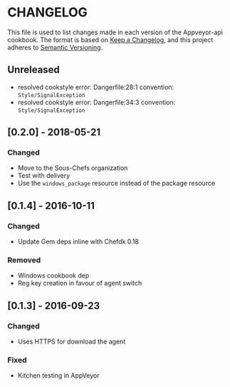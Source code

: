 # CHANGELOG

This file is used to list changes made in each version of the Appveyor-api cookbook.
The format is based on [Keep a Changelog](https://keepachangelog.com/en/1.0.0/),
and this project adheres to [Semantic Versioning](https://semver.org/spec/v2.0.0.html).

## Unreleased

- resolved cookstyle error: Dangerfile:28:1 convention: `Style/SignalException`
- resolved cookstyle error: Dangerfile:34:3 convention: `Style/SignalException`

## [0.2.0] - 2018-05-21
### Changed
- Move to the Sous-Chefs organization
- Test with delivery
- Use the `windows_package` resource instead of the package resource

## [0.1.4] - 2016-10-11
### Changed
- Update Gem deps inline with Chefdk 0.18
### Removed
- Windows cookbook dep
- Reg key creation in favour of agent switch

## [0.1.3] - 2016-09-23
### Changed
- Uses HTTPS for download the agent
### Fixed
- Kitchen testing in AppVeyor
